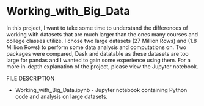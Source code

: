 # Working_with_Big_Data

In this project, I want to take some time to understand the differences of working with datasets that are much larger than the ones many courses and college classes utilize. I chose two large datasets (27 Million Rows) and (1.8 Million Rows) to perform some data analysis and computations on. Two packages were compared, Dask and datatable as these datasets are too large for pandas and I wanted to gain some experience using them. For a more in-depth explanation of the project, please view the Jupyter notebook. 

FILE DESCRIPTION 

- Working_with_Big_Data.ipynb - Jupyter notebook containing Python code and analysis on large datasets. 
